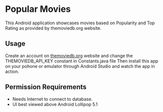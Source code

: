 # Popular Movies

This Android application showcases movies based on Popularity and Top Rating as provided by themoviedb.org website. 

## Usage

Create an account on [themoviedb.org](http://themoviedb.org) website and change the THEMOVIEDB_API_KEY constant in Constants.java file 
Then install this app on your pohone or emulator through Android Studio and watch the app in action.

## Permission Requirements

* Needs Internet to connect to database.
* UI best viewed above Android Lollipop 5.1
